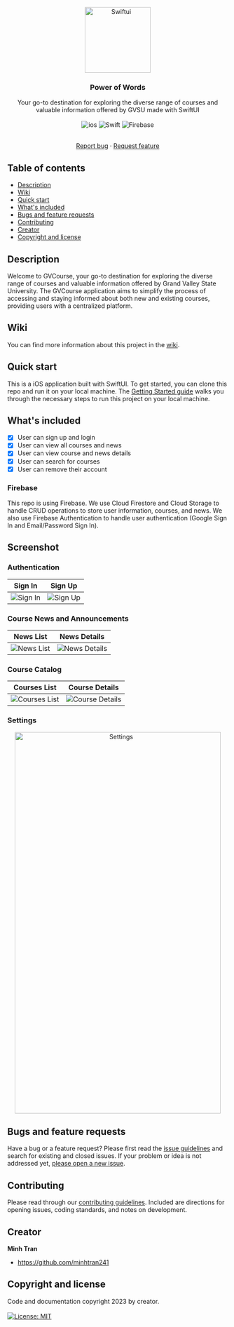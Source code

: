 <p align="center">
  <a href="https://power-of-words.github.io/PowerOfWordsProject/">
    <img src="https://github.com/minhtran241/gvcourses/blob/main/screenshots/swiftui.png" alt="Swiftui" width="150" height="150">
  </a>

  <h3 align="center">Power of Words</h3>
  <p align="center">
    Your go-to destination for exploring the diverse range of courses and valuable information offered by GVSU made with SwiftUI
    <br>
    <br>
   <img src="https://img.shields.io/badge/iOS-000000?style=for-the-badge&logo=ios&logoColor=white" alt="ios" />
   <img src="https://img.shields.io/badge/Swift-FA7343?style=for-the-badge&logo=swift&logoColor=white" alt="Swift" />
   <img src="https://img.shields.io/badge/firebase-ffca28?style=for-the-badge&logo=firebase&logoColor=black" alt="Firebase" />
 </p>

  <p align="center">
  <br>
    <a href="https://github.com/minhtran241/gvcourse/issues/new">Report bug</a>
    ·
    <a href="https://github.com/minhtran241/gvcourse/issues/new">Request feature</a>
  </p>

## Table of contents

- [Description](#description)
- [Wiki](#wiki)
- [Quick start](#quick-start)
- [What's included](#whats-included)
- [Bugs and feature requests](#bugs-and-feature-requests)
- [Contributing](#contributing)
- [Creator](#creator)
- [Copyright and license](#copyright-and-license)

## Description

Welcome to GVCourse, your go-to destination for exploring the diverse range of courses and valuable information offered by Grand Valley State University. The GVCourse application aims to simplify the process of accessing and staying informed about both new and existing courses, providing users with a centralized platform.

## Wiki

You can find more information about this project in the [wiki](https://github.com/minhtran241/gvcourse/wiki).

## Quick start

This is a iOS application built with SwiftUI. To get started, you can clone this repo and run it on your local machine. The [Getting Started guide](https://github.com/minhtran241/gvcourse/wiki/2.-Getting-Started) walks you through the necessary steps to run this project on your local machine.

## What's included

- [x] User can sign up and login
- [x] User can view all courses and news
- [x] User can view course and news details
- [x] User can search for courses
- [x] User can remove their account

### Firebase

This repo is using Firebase. We use Cloud Firestore and Cloud Storage to handle CRUD operations to store user information, courses, and news. We also use Firebase Authentication to handle user authentication (Google Sign In and Email/Password Sign In).

## Screenshot

### Authentication

Sign In | Sign Up
--- | ---
![Sign In](https://github.com/minhtran241/gvcourses/blob/main/screenshots/signin.png) | ![Sign Up](https://github.com/minhtran241/gvcourses/blob/main/screenshots/signup.png)

### Course News and Announcements

News List | News Details
--- | ---
![News List](https://github.com/minhtran241/gvcourses/blob/main/screenshots/news_list.png) | ![News Details](https://github.com/minhtran241/gvcourses/blob/main/screenshots/news_details.png)

### Course Catalog

Courses List | Course Details
--- | ---
![Courses List](https://github.com/minhtran241/gvcourses/blob/main/screenshots/courses_list.png) | ![Course Details](https://github.com/minhtran241/gvcourses/blob/main/screenshots/course_details.png)

### Settings

<div align="center">
  <img src="https://github.com/minhtran241/gvcourses/blob/main/screenshots/settings.png" alt="Settings" width="470" height="870">
</div>

## Bugs and feature requests

Have a bug or a feature request? Please first read the [issue guidelines]() and search for existing and closed issues. If your problem or idea is not addressed yet, [please open a new issue](https://github.com/minhtran241/gvcourse/issues/new).

## Contributing

Please read through our [contributing guidelines](). Included are directions for opening issues, coding standards, and notes on development.

## Creator

**Minh Tran**

- <https://github.com/minhtran241>

## Copyright and license

Code and documentation copyright 2023 by creator.<br>  <br>[![License: MIT](https://img.shields.io/badge/License-MIT-yellow.svg)](https://opensource.org/licenses/MIT)
<br><br>
